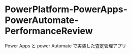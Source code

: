 # PowerPlatform-PowerApps-PowerAutomate-PerformanceReview
 Power Apps と power Automate で実装した査定管理アプリ
